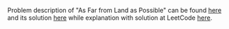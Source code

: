 
Problem description of "As Far from Land as Possible" can be found [here](https://leetcode.com/problems/as-far-from-land-as-possible/) and its solution [here](https://github.com/aurimas13/Solutions-To-Problems/blob/main/LeetCode/Java%20Solutions/As%20far%20from%20land%20as%20possible/land.java) while explanation with solution at LeetCode [here](https://leetcode.com/problems/as-far-from-land-as-possible/solutions/3166930/java-solution-well-explained/).